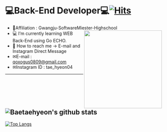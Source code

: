 # 💻Back-End Developer💻[![Hits](https://hits.seeyoufarm.com/api/count/incr/badge.svg?url=https%3A%2F%2Fgithub.com%2Fqoxogus%2Fhit-counter&count_bg=%2379C83D&title_bg=%23555555&icon=go.svg&icon_color=%233580D3&title=hits&edge_flat=false)](https://hits.seeyoufarm.com)
* 🏫Affiliation : Gwangju-SoftwareMiester-Highschool<img src="https://user-images.githubusercontent.com/69895394/99774446-218a7700-2b51-11eb-9217-77c85380594c.png" align="right" width="250px">
* 💻 I’m currently learning WEB Back-End using Go ECHO.  
* 📩 How to reach me -> E-mail and Instagram Direct Message   
* ✉E-mail : <qoxogus0809@gmail.com>  
* ✉Instagram ID : tae_hyeon04  
---  
![Baetaehyeon's github stats](https://github-readme-stats.vercel.app/api?username=qoxogus&show_icons=true)  
---  
[![Top Langs](https://github-readme-stats.vercel.app/api/top-langs/?username=qoxogus&layout=compact)](https://github.com/anuraghazra/github-readme-stats)
<!--
**qoxogus/qoxogus** is a ✨ _special_ ✨ repository because its `README.md` (this file) appears on your GitHub profile.

Here are some ideas to get you started:

- 🔭 I’m currently working on ...
- 🌱 I’m currently learning ...
- 👯 I’m looking to collaborate on ...
- 🤔 I’m looking for help with ...
- 💬 Ask me about ...
- 📫 How to reach me: ...
- 😄 Pronouns: ...
- ⚡ Fun fact: ...
